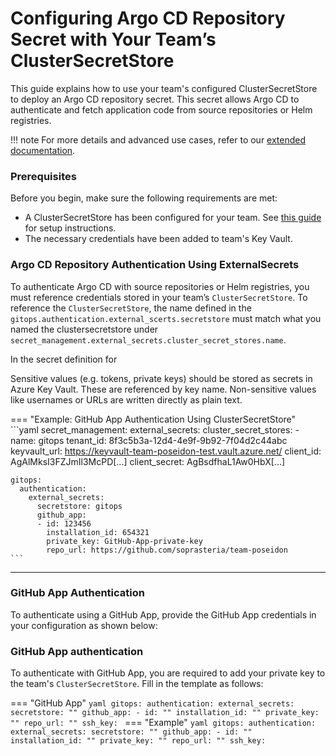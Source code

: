 # Configuring Argo CD Repository Secret with Your Team’s ClusterSecretStore

This guide explains how to use your team's configured ClusterSecretStore to deploy an Argo CD repository secret. This secret allows Argo CD to authenticate and fetch application code from source repositories or Helm registries.

!!! note
    For more details and advanced use cases, refer to our [extended documentation]().

### Prerequisites

Before you begin, make sure the following requirements are met:

- A ClusterSecretStore has been configured for your team. See [this guide]() for setup instructions.
- The necessary credentials have been added to team's Key Vault.

### Argo CD Repository Authentication Using ExternalSecrets

To authenticate Argo CD with source repositories or Helm registries, you must reference credentials stored in your team’s `ClusterSecretStore`. To reference the `ClusterSecretStore`, the name defined in the `gitops.authentication.external_scerts.secretstore` must match what you named the clustersecretstore under `secret_management.external_secrets.cluster_secret_stores.name`.

In the secret definition for 

Sensitive values (e.g. tokens, private keys) should be stored as secrets in Azure Key Vault. These are referenced by key name. Non-sensitive values like usernames or URLs are written directly as plain text.

=== "Example: GitHub App Authentication Using ClusterSecretStore"
    ```yaml
    secret_management:
      external_secrets:
        cluster_secret_stores: 
        - name: gitops
          tenant_id: 8f3c5b3a-12d4-4e9f-9b92-7f04d2c44abc
          keyvault_url: https://keyvault-team-poseidon-test.vault.azure.net/
          client_id: AgAlMksI3FZJmIl3McPD[...]
          client_secret: AgBsdfhaL1Aw0HbX[...]

    gitops:
      authentication:
        external_secrets:
          secretstore: gitops
          github_app:
          - id: 123456
            installation_id: 654321
            private_key: GitHub-App-private-key
            repo_url: https://github.com/soprasteria/team-poseidon
    ```

---

### GitHub App Authentication

To authenticate using a GitHub App, provide the GitHub App credentials in your configuration as shown below:


### GitHub App authentication

To authenticate with GitHub App, you are required to add your private key to the team's `ClusterSecretStore`. Fill in the template as follows:

=== "GitHub App"
    ```yaml
    gitops:
      authentication:
        external_secrets:
          secretstore: ""
          github_app:
          - id: ""
            installation_id: ""
            private_key: ""
            repo_url: ""
          ssh_key:
    ```
=== "Example"
    ```yaml
    gitops:
      authentication:
        external_secrets:
          secretstore: ""
          github_app:
          - id: ""
            installation_id: ""
            private_key: ""
            repo_url: ""
          ssh_key:
    ```